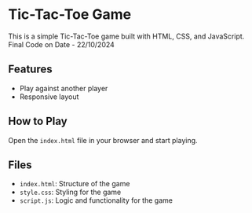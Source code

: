 # Tic-Tac-Toe Game

This is a simple Tic-Tac-Toe game built with HTML, CSS, and JavaScript.
Final Code on Date - 22/10/2024

## Features
- Play against another player
- Responsive layout

## How to Play
Open the `index.html` file in your browser and start playing.

## Files
- `index.html`: Structure of the game
- `style.css`: Styling for the game
- `script.js`: Logic and functionality for the game

